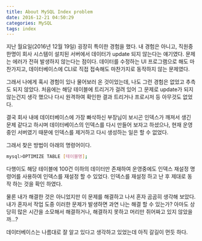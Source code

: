 ```yaml
---
title: About MySQL Index problem
date: 2016-12-21 04:50:29
categories: MySQL
tags: index
---
```


지난 월요일(2016년 12월 19일) 굉장히 특이한 경험을 했다.
내 경험은 아니고, 직원중 한명이 회사 시스템이 설치된 서버에서 데이터가 update 되지 않는다는 얘기였다.
문제는 에러가 전혀 발생하지 않는다는 점이다.
데이터를 수정하는 UI 프로그램으로 해도 마찬가지고, 데이터베이스에 CLI로 직접 접속해도 마찬가지로 동작하지 않는 문제였다.

그래서 나에게 혹시 경험이 있나 물어보러 온 것이었는데, 나도 그런 경험은 없었고 추측도 되지 않았다.
처음에는 해당 테이블에 트리거가 걸려 있어 그 문제로 update가 되지 않는건지 생각 했으나 다시 원격하여 확인한 결과 트리거나 프로시저 등 아무것도 없었다.

결국 회사 내에 데이터베이스에 가장 빠삭하신 부장님이 보시곤 인덱스가 깨져서 생긴 문제 같다고 하시며
데이터베이스의 인덱스를 다시 만들어 보자고 하셨으나, 현재 운영중인 서버였기 때문에 인덱스를 제거하고 다시 생성하는 일은 할 수 없었다.

그래서 찾은 방법이 아래의 명령어이다.

``` bash
mysql>OPTIMIZE TABLE [테이블명]; 
```

다행이도 해당 테이블에 100건 이하의 데이터만 존재하여 운영중에도 인덱스 재설정 명령어를 사용하여 인덱스를 재설정 할 수 있었다.
인덱스를 재설정 하고 난 후 제대로 동작 하는 것을 확인 하였다.

물론 내가 해결한 것은 아니었지만 이 문제를 해결하고 나서 혼자 곰곰히 생각해 보았다.
내가 혼자서 작업 도중 이러한 문제가 발생하면 과연 나는 해결 할 수 있는가?
아마도 상당히 많은 시간을 소모해서 해결하거나, 해결하지 못하고 머리만 쥐어짜고 있지 않았을까...?

데이터베이스는 나름대로 잘 알고 있다고 생각하고 있었는데 아직 갈길이 먼듯 하다.

